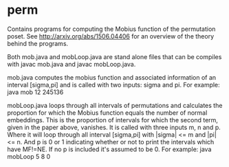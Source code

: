 # perm
Contains programs for computing the Mobius function of the permutation poset.
See http://arxiv.org/abs/1506.04406 for an overview of the theory behind the programs.

Both mob.java and mobLoop.java are stand alone files that can be compiles with javac mob.java and javac mobLoop.java.

mob.java computes the mobius function and associated information of an interval [sigma,pi] and is called with two inputs: sigma and pi.
For example:
java mob 12 245136


mobLoop.java loops through all intervals of permutations and calculates the proportion for which the Mobius function equals the number of
normal embeddings. This is the proportion of intervals for which the second term, given in the paper above, vanishes.
It is called with three inputs m, n and p. Where it will loop through all interval [sigma,pi] with |sigma| <= m and |pi| <= n.
And p is 0 or 1 indicating whether or not to print the intervals which have MF!=NE. If no p is included it's assumed to be 0.
For example:
java mobLoop 5 8 0
